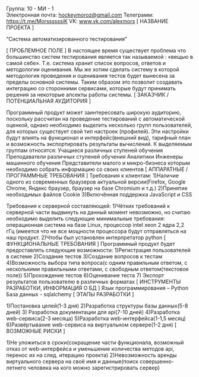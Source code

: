 Группа: 10 - МИ - 1 \
Электронная почта: hockeymoroz@gmail.com
Телеграмм: https://t.me/MorssssssiK
VK: www.vk.com/alexmors
[ НАЗВАНИЕ ПРОЕКТА ]

“Система автоматизированного тестирования”

[ ПРОБЛЕМНОЕ ПОЛЕ ]
В настоящее время существует проблема что большинство систем тестирования является так называемой : «вещью в самой себе». Т.е. система хранит список вопросов, ответов и методологии оценивания. Мы же хотим сделать систему в которой методология проведения и оценивания тестов будет вынесена за пределы основной системы. Таким образом это позволит создавать интеграцию со сторонними сервисами, которые будут принимать решения за некоторые апсекты работы системы.
[ ЗАКАЗЧИК / ПОТЕНЦИАЛЬНАЯ АУДИТОРИЯ ]

Программный продукт может заинтересовать широкую аудиторию, поскольку рассчитан на проведение тестирований с автоматической оценкой, однако необходимо выделить несколько групп пользователей, для которых существует свой тип настроек (профилей). Эти настройки будут влиять на функционал и интерфейс(внешний вид), тарифный план и возможность экспортировать результаты вычислений. К выделяемым группам относятся:
Учащиеся различных ступеней обучения
Преподаватели различных ступеней обучения 
Аналитики
Инженеры машинного обучения
Представители малого и микро-бизнеса которым необходимо собрать информацию со своих клиентов
[ АППАРАТНЫЕ / ПРОГРАММНЫЕ ТРЕБОВАНИЯ ]
Требования к клиентам:
1)Наличие одного из современных браузеров актуальной версии(Firefox, Google Chrome, Яндекс браузер, браузер на базе Chromium и т.д.)
2)Принятие необходимых файлов Cookie
3)Включённая поддержка JavaScript и CSS

Требования к серверной составляющей:
1)Чётких требований к серверной части выдвинуть на данный момент невозможно, но считаю необходимо выделить следующие минимальные требования: операционная система на базе Linux, процессор intel xeon 2 ядра 2,2 гГц (имеется что не все мощности процессора будут отправляться на наш продукт.
2)Чтобы был установлен интерпретатор python 
[ ФУНКЦИОНАЛЬНЫЕ ТРЕБОВАНИЯ ]
Программный продукт будет предоставлять следующие возможности:
1)Регистрация пользователей в системе
2)Создание тестов
3)Создание вопросов к тестам
4)Возможность выбора типа вопроса(с одним правильным ответом, с несколькими правильными ответами, с свободным ответом(текстовое поле))
5)Прохождение тестов
6)Оценивание теста
7) Экспорт результатов пользователю в различных форматах
[ ИНСТРУМЕНТЫ РАЗРАБОТКИ, ИНФОРМАЦИЯ О БД ]
Язык программирования – Python 
База данных - sqlalchemy
[ ЭТАПЫ РАЗРАБОТКИ ]

1)Постановка целей(1-3 дня)
2)Разработка структуры базы данных(5-8 дней)
3) Разработка документации для api(7-10 дней)
4)Разработка web-сервиса(2-3 месяца)
5)Разработка web-интерфейса(1-1,5 месяц)
6)Развёртывание web-сервиса на виртуальном сервере(1-2 дня) 
[ ВОЗМОЖНЫЕ РИСКИ ]

1)Не уложиться в сроки(сокращение части функционала, возможный отказ от web-интерфейса и уменьшение количества методов api, перенос их на след. итерацию проекта)
2)Невозможность аренды виртуального сервера на своё имя и данные(поиск совершенно-летнего человека на кого можно зарегистрировать сервер)
